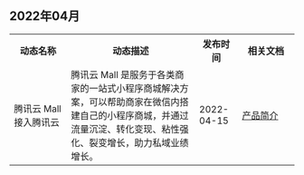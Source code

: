 ## 2022年04月

<table><tr>
<th width="20%">动态名称</th>
<th width="45%">动态描述</th>
<th width="15%">发布时间</th>
<th width="20%">相关文档</th>
</tr><tr>
<td>腾讯云 Mall 接入腾讯云</td>
<td>腾讯云 Mall 是服务于各类商家的一站式小程序商城解决方案，可以帮助商家在微信内搭建自己的小程序商城，并通过流量沉淀、转化变现、粘性强化、裂变增长，助力私域业绩增长。</td>
<td>2022-04-15</td>
<td><a href="https://cloud.tencent.com/document/product/1576/72131">产品简介</a></td>

